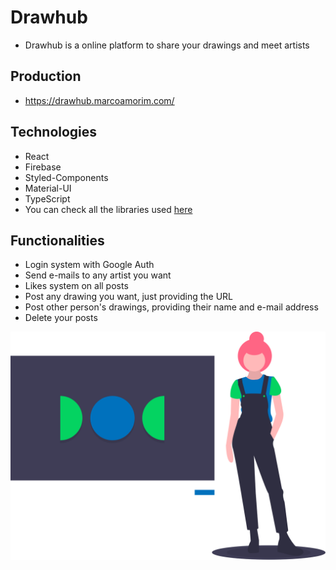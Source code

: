 # Drawhub

- Drawhub is a online platform to share your drawings and meet artists

## Production

- https://drawhub.marcoamorim.com/

## Technologies

- React
- Firebase
- Styled-Components
- Material-UI
- TypeScript
- You can check all the libraries used [here](https://github.com/marco-amorim/drawhub/network/dependencies)

## Functionalities

- Login system with Google Auth
- Send e-mails to any artist you want
- Likes system on all posts
- Post any drawing you want, just providing the URL
- Post other person's drawings, providing their name and e-mail address
- Delete your posts

<div style="text-align:center;">
  <img src="https://raw.githubusercontent.com/marco-amorim/drawhub/master/src/assets/images/landing.svg">
</div>
